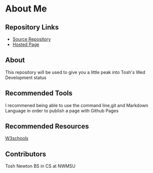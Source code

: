 # About Me

## Repository Links
* [Source Repository](https://github.com/toshnewton/about-me)
* [Hosted Page](https://toshnewton.github.io/about-me/)

## About
This repository will be used to give you a little peak into Tosh's Wed Development status

## Recommended Tools
I recommened being able to use the command line,git and Markdown Language in order to publish a page with Github Pages

## Recommended Resources
[W3schools](https://www.w3schools.com/)

## Contributors
Tosh Newton BS in CS at NWMSU


